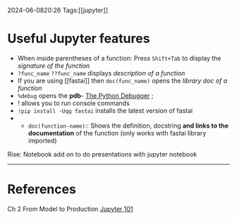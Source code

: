 2024-06-0820:26
Tags:[[jupyter]]
# Useful Jupyter features

- When inside parentheses of a function: Press `Shift+Tab` to display the *signature of the function*
- `?func_name` `??func_name` displays *description of a function*
- If you are using [[fastai]] then `doc(func_name)` opens the *library doc of a function*
- `%debug` opens the **pdb**- [The Python Debugger](https://docs.python.org/3/library/pdb.html) ; 
- ! allows you to run console commands
- `!pip install -Uqq fastai` installs the latest version of fastai
- - `doc(function-name)`:: Shows the definition, docstring **and links to the documentation** of the function (only works with fastai library imported)


 Rise: Notebook add on to do presentations with jupyter notebook 

---
# References
Ch 2 From Model to Production
[Jupyter 101](https://www.kaggle.com/code/jhoward/jupyter-notebook-101)
